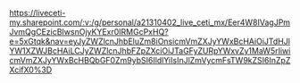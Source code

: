 https://liveceti-my.sharepoint.com/:v:/g/personal/a21310402_live_ceti_mx/Eer4W8IVagJPmJvmQgCEzicBIwsnOjyKYExr0IRMGcPxHQ?e=5xGtqk&nav=eyJyZWZlcnJhbEluZm8iOnsicmVmZXJyYWxBcHAiOiJTdHJlYW1XZWJBcHAiLCJyZWZlcnJhbFZpZXciOiJTaGFyZURpYWxvZy1MaW5rIiwicmVmZXJyYWxBcHBQbGF0Zm9ybSI6IldlYiIsInJlZmVycmFsTW9kZSI6InZpZXcifX0%3D
